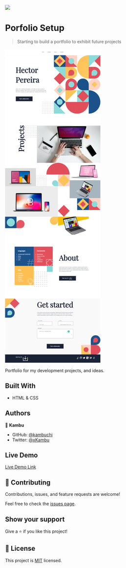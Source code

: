 ![](https://img.shields.io/badge/Microverse-blueviolet)

# Porfolio Setup
> Starting to build a portfolio to exhibit future projects

![screenshot](./app_screenshot.png)

Portfolio for my development projects, and ideas.

## Built With

- HTML & CSS


## Authors

👤 **Kambu**

- GitHub: [@kambuchi](https://github.com/kambuchi)
- Twitter: [@xKambu](https://twitter.com/xKambu)


## Live Demo

[Live Demo Link](https://kambuchi.github.io/Portfolio)


## 🤝 Contributing

Contributions, issues, and feature requests are welcome!

Feel free to check the [issues page](../../issues/).

## Show your support

Give a ⭐️ if you like this project!


## 📝 License

This project is [MIT](./MIT.md) licensed.
